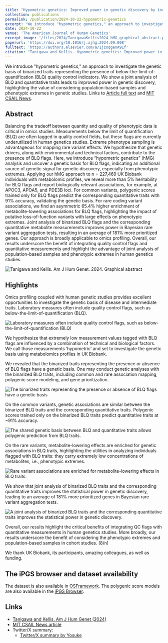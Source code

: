 ```yaml
---
title: "Hypometric genetics: Improved power in genetic discovery by incorporating quality control flags"
collection: publications
permalink: /publication/2024-10-22-hypometric-genetics
excerpt: 'We introduce "hypometric genetics," an approach to investigate the genetic basis of binarized traits representing the presence of below-the-limit-of-quantification (BLQ) quality control indicators. We show a joint analysis of BLQ and quantitative traits leads to improved power in genetic discovery, highlighting the value of considering population-based samples and phenotypic extremes in genetic studies'
date: 2024-10-22
venue: 'The American Journal of Human Genetics'
excerpt_image: '/files/2024/TanigawaKellis2024_hMG_graphical_abstract.png'
paperurl: 'https://doi.org/10.1016/j.ajhg.2024.09.008'
fulltext: 'https://authors.elsevier.com/a/1jzoqgeXA9Lf'
citation: "Tanigawa and Kellis. Hypometric genetics: Improved power in genetic discovery by incorporating quality control flags. The American Journal of Human Genetics. 111 (2024)."
---
```


We introduce "hypometric genetics," an approach to investigate the genetic basis of binarized traits representing the presence of below-the-limit-of-quantification (BLQ) quality control indicators. We show a joint analysis of BLQ and quantitative traits leads to improved power in genetic discovery, highlighting the value of considering population-based samples and phenotypic extremes in genetic studies. Links to [Article full text](https://authors.elsevier.com/a/1jzoqgeXA9Lf) and [MIT CSAIL News](https://www.csail.mit.edu/news/method-goes-below-limit-enhance-genetic-discovery).

## Abstract

Balancing the tradeoff between quantity and quality of phenotypic data is critical in omics studies. Measurements below the limit of quantification (BLQ) are often tagged in quality control fields, but these flags are currently underutilized in human genetics studies. Extreme phenotype sampling is advantageous for mapping rare variant effects. We hypothesize that genetic drivers, along with environmental and technical factors, contribute to the presence of BLQ flags. Here, we introduce “hypometric genetics” (hMG) analysis and uncover a genetic basis for BLQ flags, indicating an additional source of genetic signal for genetic discovery, especially from phenotypic extremes. Applying our hMG approach to n = 227,469 UK Biobank individuals with metabolomic profiles, we reveal more than 5% heritability for BLQ flags and report biologically relevant associations, for example, at APOC3, APOA5, and PDE3B loci. For common variants, polygenic scores trained only for BLQ flags predict the corresponding quantitative traits with 91% accuracy, validating the genetic basis. For rare coding variant associations, we find an asymmetric 65.4% higher enrichment of metabolite-lowering associations for BLQ flags, highlighting the impact of putative loss-of-function variants with large effects on phenotypic extremes. Joint analysis of binarized BLQ flags and the corresponding quantitative metabolite measurements improves power in Bayesian rare variant aggregation tests, resulting in an average of 181% more prioritized genes. Our approach is broadly applicable to omics profiling. Overall, our results underscore the benefit of integrating quality control flags and quantitative measurements and highlight the advantage of joint analysis of population-based samples and phenotypic extremes in human genetics studies.

![Tanigawa and Kellis. Am J Hum Genet. 2024. Graphical abstract](/files/2024/TanigawaKellis2024_hMG_graphical_abstract.png)

## Highlights

Omics profiling coupled with human genetic studies provides excellent opportunities to investigate the genetic basis of disease and intermediate traits. Laboratory measures often include quality control flags, such as below-the-limit-of-quantification (BLQ).

![Laboratory measures often include quality control flags, such as below-the-limit-of-quantification (BLQ)](/files/2024/TanigawaKellis2024_hMG_2.png)

We hypothesize that extremely low measurement values tagged with BLQ flags are influenced by a combination of technical and biological factors.
We call those measurements ‘hypometric’ and set to investigate the genetic basis using metabolomics profiles in UK Biobank.

We revealed that the binarized traits representing the presence or absence of BLQ flags have a genetic basis. One may conduct genetic analyses with the binarized BLQ traits, including common and rare association mapping, polygenic score modeling, and gene prioritization.

![The binarized traits representing the presence or absence of BLQ flags have a genetic basis](/files/2024/TanigawaKellis2024_hMG_3.png)

On the common variants, genetic associations are similar between the binarized BLQ traits and the corresponding quantitative traits. Polygenic scores trained only on the binarized BLQ traits predict quantitative traits at ~91% accuracy.

![The shared genetic basis between BLQ and quantitative traits allows polygenic prediction from BLQ traits.](/files/2024/TanigawaKellis2024_hMG_4.png)

On the rare variants, metabolite-lowering effects are enriched for genetic associations in BLQ traits, highlighting the utilities in analyzing individuals flagged with BLQ traits: they carry extremely low concentrations of metabolites, i.e., phenotypic extremes.

![Rare variant associations are enriched for metabolite-lowering effects in BLQ traits.](/files/2024/TanigawaKellis2024_hMG_5.png)

We show that joint analysis of binarized BLQ traits and the corresponding quantitative traits improves the statistical power in genetic discovery, leading to an average of 181% more prioritized genes in Bayesian rare variant aggregation tests.

![A joint analysis of binarized BLQ traits and the corresponding quantitative traits improves the statistical power in genetic discovery.](/files/2024/TanigawaKellis2024_hMG_6.png)

Overall, our results highlight the critical benefits of integrating QC flags with quantitative measurements in human genetics studies.
More broadly, our results underscore the benefit of considering the phenotypic extremes and population-based samples in cohort studies. (8/n)

We thank UK Biobank, its participants, amazing colleagues, as well as funding.

## The iPGS browser and dataset availability

The dataset is also available in [OSFramework](https://doi.org/10.17605/OSF.IO/CEB7G). The polygenic score models are also available in the [iPGS Browser](https://ipgs.mit.edu/tanigawakellis2024).

## Links

- [Tanigawa and Kellis. Am J Hum Genet (2024)](https://authors.elsevier.com/a/1jzoqgeXA9Lf)
- [MIT CSAIL News article](https://www.csail.mit.edu/news/method-goes-below-limit-enhance-genetic-discovery)
- Twitter/X summary:
  - [Twitter/X summary by Yosuke](https://twitter.com/yk_tani/status/1848750077679997268)
